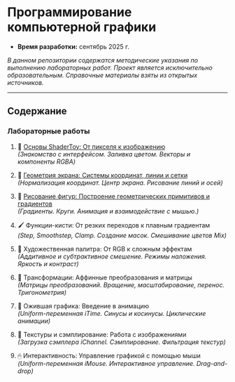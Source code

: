 # Программирование компьютерной графики

- **Время разработки:** сентябрь 2025 г.
 
_В данном репозитории содержатся методические указания по выполнению лабораторных работ. Проект является исключительно образовательным. Справочные материалы взяты из открытых источников._
***
## Содержание
### Лабораторные работы 


1. 🎉 [Основы ShaderToy: От пикселя к изображению](practices/LR1/LR1.md)  
_(Знакомство с интерфейсом. Заливка цветом. Векторы и компоненты RGBA)_

2. 📐 [Геометрия экрана: Системы координат, линии и сетки](practices/LR2/LR2.md)   
_(Нормализация координат. Центр экрана. Рисование линий и осей)_

3. 🔵 [Рисование фигур: Построение геометрических примитивов и градиентов](practices/LR3/LR3.md)  
_(Градиенты. Круги. Анимация и взаимодействие с мышью.)_

4. 🖌️ Функции-кисти: От резких переходов к плавным градиентам  
_(Step, Smoothstep, Clamp. Создание масок. Смешивание цветов Mix)_

5. 🎨 Художественная палитра: От RGB к сложным эффектам  
_(Аддитивное и субтрактивное смешение. Режимы наложения. Яркость и контраст)_

6. 🔄  Трансформации: Аффинные преобразования и матрицы  
_(Матрицы преобразований. Вращение, масштабирование, перенос. Тригонометрия)_

7. 🚣 Ожившая графика: Введение в анимацию  
_(Uniform-переменная iTime. Синусы и косинусы. Циклические анимации)_

8. 🏁 Текстуры и сэмплирование: Работа с изображениями  
_(Загрузка сэмплера iChannel. Сэмплирование. Фильтрация текстур)_

9. 🖱 Интерактивность: Управление графикой с помощью мыши  
_(Uniform-переменная iMouse. Интерактивное управление. Drag-and-drop)_


